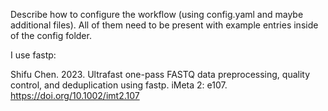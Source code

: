 Describe how to configure the workflow (using config.yaml and maybe additional files).
All of them need to be present with example entries inside of the config folder.


I use fastp:

Shifu Chen. 2023. Ultrafast one-pass FASTQ data preprocessing, quality control, and deduplication using fastp. iMeta 2: e107. https://doi.org/10.1002/imt2.107